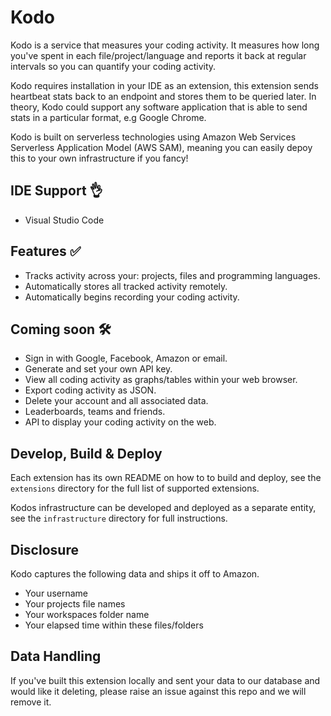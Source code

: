 # Kodo

Kodo is a service that measures your coding activity. It measures how long you've spent in each file/project/language and reports it back at regular intervals so you can quantify your coding activity. 

Kodo requires installation in your IDE as an extension, this extension sends heartbeat stats back to an endpoint and stores them to be queried later. In theory, Kodo could support any software application that is able to send stats in a particular format, e.g Google Chrome.

Kodo is built on serverless technologies using Amazon Web Services Serverless Application Model (AWS SAM), meaning you can easily depoy this to your own infrastructure if you fancy!

## IDE Support 👌

- Visual Studio Code

## Features ✅

- Tracks activity across your: projects, files and programming languages.
- Automatically stores all tracked activity remotely.
- Automatically begins recording your coding activity.

## Coming soon 🛠 

- Sign in with Google, Facebook, Amazon or email.
- Generate and set your own API key. 
- View all coding activity as graphs/tables within your web browser.
- Export coding activity as JSON. 
- Delete your account and all associated data. 
- Leaderboards, teams and friends. 
- API to display your coding activity on the web.

## Develop, Build & Deploy

Each extension has its own README on how to to build and deploy, see the `extensions` directory for the full list of supported extensions.

Kodos infrastructure can be developed and deployed as a separate entity, see the `infrastructure` directory for full instructions.

## Disclosure 

Kodo captures the following data and ships it off to Amazon.

* Your username
* Your projects file names
* Your workspaces folder name
* Your elapsed time within these files/folders

## Data Handling

If you've built this extension locally and sent your data to our database and would like it deleting, please raise an issue against this repo and we will remove it.